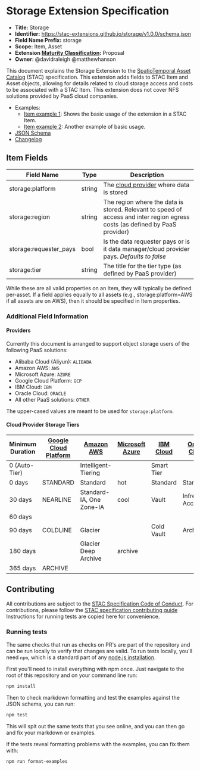 # Storage Extension Specification

- **Title:** Storage
- **Identifier:** <https://stac-extensions.github.io/storage/v1.0.0/schema.json>
- **Field Name Prefix:** storage
- **Scope:** Item, Asset
- **Extension [Maturity Classification](https://github.com/radiantearth/stac-spec/tree/master/extensions/README.md#extension-maturity):** Proposal
- **Owner**: @davidraleigh @matthewhanson

This document explains the Storage Extension to the [SpatioTemporal Asset Catalog](https://github.com/radiantearth/stac-spec) (STAC) specification.
This extension adds fields to STAC Item and Asset objects, allowing for details related to cloud storage access and costs to be associated
with a STAC Item.  This extension does not cover NFS solutions provided by PaaS cloud companies.

- Examples:
  - [Item example 1](examples/item-naip.json): Shows the basic usage of the extension in a STAC Item.
  - [Item example 2](examples/item-nsl.json): Another example of basic usage.
- [JSON Schema](json-schema/schema.json)
- [Changelog](./CHANGELOG.md)

## Item Fields

| Field Name  | Type   | Description |
| ----------- | ------ | ----------- |
| storage:platform              | string    | The [cloud provider](#providers) where data is stored |
| storage:region                | string    | The region where the data is stored. Relevant to speed of access and inter region egress costs (as defined by PaaS provider) |
| storage:requester_pays        | bool      | Is the data requester pays or is it data manager/cloud provider pays. *Defaults to false* |
| storage:tier                  | string    | The title for the tier type (as defined by PaaS provider) |

While these are all valid properties on an Item, they will typically be defined per-asset. If a field applies equally
to all assets (e.g., storage:platform=AWS if all assets are on AWS), then it should be specified in Item properties.

### Additional Field Information

#### Providers
Currently this document is arranged to support object storage users of the following PaaS solutions:

- Alibaba Cloud (Aliyun): `ALIBABA`
- Amazon AWS: `AWS`
- Microsoft Azure: `AZURE`
- Google Cloud Platform: `GCP`
- IBM Cloud: `IBM`
- Oracle Cloud: `ORACLE`
- All other PaaS solutions: `OTHER`

The upper-cased values are meant to be used for `storage:platform`.

#### Cloud Provider Storage Tiers

| Minimum Duration | [Google Cloud Platform](https://cloud.google.com/storage/docs/storage-classes) | [Amazon AWS](https://aws.amazon.com/s3/storage-classes/) | [Microsoft Azure](https://docs.microsoft.com/en-us/azure/storage/blobs/storage-blob-storage-tiers) | [IBM Cloud](https://cloud.ibm.com/objectstorage/create#pricing)  | [Oracle Cloud](https://www.oracle.com/cloud/storage/pricing.html) | [Alibaba Cloud](https://www.alibabacloud.com/product/oss/pricing) |
| ------------- | --------- | ------------------------ | ------- |----------  | ----------------- | ----------------- |
| 0 (Auto-Tier) |           | Intelligent-Tiering      |         | Smart Tier |
| 0 days        | STANDARD  | Standard                 | hot     | Standard   | Standard          | Standard          |
| 30 days       | NEARLINE  | Standard-IA, One Zone-IA | cool    | Vault      | Infrequent Access | Infrequent Access |
| 60 days       |           |                          |         |            |                   | Archive           |
| 90 days       | COLDLINE  | Glacier                  |         | Cold Vault | Archive           | |
| 180 days      |           | Glacier Deep Archive     | archive |            |                   | Cold Archive |
| 365 days      | ARCHIVE   |                          |         |            |                   | |

## Contributing

All contributions are subject to the
[STAC Specification Code of Conduct](https://github.com/radiantearth/stac-spec/blob/master/CODE_OF_CONDUCT.md).
For contributions, please follow the
[STAC specification contributing guide](https://github.com/radiantearth/stac-spec/blob/master/CONTRIBUTING.md) Instructions
for running tests are copied here for convenience.

### Running tests

The same checks that run as checks on PR's are part of the repository and can be run locally to verify that changes are valid. 
To run tests locally, you'll need `npm`, which is a standard part of any [node.js installation](https://nodejs.org/en/download/).

First you'll need to install everything with npm once. Just navigate to the root of this repository and on 
your command line run:
```bash
npm install
```

Then to check markdown formatting and test the examples against the JSON schema, you can run:
```bash
npm test
```

This will spit out the same texts that you see online, and you can then go and fix your markdown or examples.

If the tests reveal formatting problems with the examples, you can fix them with:
```bash
npm run format-examples
```
